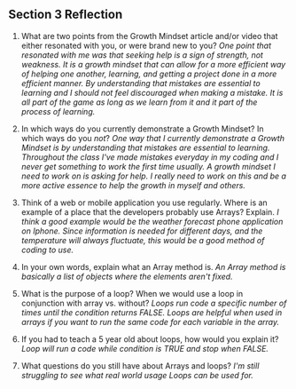## Section 3 Reflection

1. What are two points from the Growth Mindset article and/or video that either resonated with you, or were brand new to you?
    *One point that resonated with me was that seeking help is a sign of strength, not weakness.  It is a growth mindset that can allow for a  more efficient way of helping one another, learning, and getting a project done in a more efficient manner. By understanding that mistakes are essential to learning and I should not feel discouraged when making a mistake. It is all part of the game as long as we learn from it and it part of the process of learning.*

2. In which ways do you currently demonstrate a Growth Mindset? In which ways do you _not_?
  *One way that I currently demonstrate a Growth Mindset is by understanding that mistakes are essential to learning. Throughout the class I've made mistakes everyday in my coding and I never get something to work the first time usually.  A growth mindset I need to work on is asking for help. I really need to work on this and be a more active essence to help the growth in myself and others.*

3. Think of a web or mobile application you use regularly. Where is an example of a place that the developers probably use Arrays? Explain.
  *I think a good example would be the weather forecast phone application on Iphone. Since information is needed for different days, and the temperature will always fluctuate, this would be a good method of coding to use.*

4. In your own words, explain what an Array method is.
  *An Array method is basically a list of objects where the elements aren't fixed.*

5. What is the purpose of a loop? When we would use a loop in conjunction with array vs. without?
  *Loops run code a specific number of times until the condition returns FALSE.  Loops are helpful when used in arrays if you want to run the same code for each variable in the array.*

6. If you had to teach a 5 year old about loops, how would you explain it?
  *Loop will run a code while condition is TRUE and stop when FALSE.*

7. What questions do you still have about Arrays and loops?
  *I'm still struggling to see what real world usage Loops can be used for.*  
